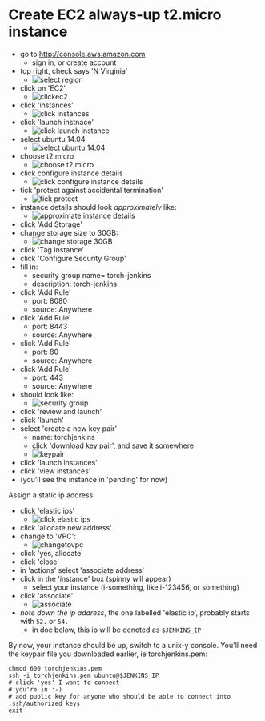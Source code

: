 # Create EC2 always-up t2.micro instance

- go to http://console.aws.amazon.com
  - sign in, or create account
- top right, check says 'N Virginia'
  - ![select region](docs/img/selectregion.png?raw=true)
- click on 'EC2'
  - ![clickec2](docs/img/clickec2.png?raw=true)
- click 'instances'
  - ![click instances](docs/img/clickinstances.png?raw=true)
- click 'launch instnace'
  - ![click launch instance](docs/img/clicklaunchinstance.png?raw=true)
- select ubuntu 14.04
  - ![select ubuntu 14.04](docs/img/selectubuntu1404.png?raw=true)
- choose t2.micro
  - ![choose t2.micro](docs/img/chooset2micro.png?raw=true)
- click configure instance details
  - ![click configure instance details](docs/img/clickconfigureinstancedetails.png?raw=true)
- tick 'protect against accidental termination'
  - ![tick protect](docs/img/tickprotect.png?raw=true)
- instance details should look *approximately* like:
  - ![approximate instance details](docs/img/approximateinstancedetails.png?raw=true)
- click 'Add Storage'
- change storage size to 30GB:
  - ![change storage 30GB](docs/img/changesize30.png?raw=true)
- click 'Tag Instance'
- click 'Configure Security Group'
- fill in:
  - security group name= torch-jenkins
  - description: torch-jenkins
- click 'Add Rule'
  - port: 8080
  - source: Anywhere
- click 'Add Rule'
  - port: 8443
  - source: Anywhere
- click 'Add Rule'
  - port: 80
  - source: Anywhere
- click 'Add Rule'
  - port: 443
  - source: Anywhere
- should look like:
  - ![security group](docs/img/securitygroup.png?raw=true)
- click 'review and launch'
- click 'launch'
- select 'create a new key pair'
  - name: torchjenkins
  - click 'download key pair', and save it somewhere
  - ![keypair](docs/img/keypair.png?raw=true)
- click 'launch instances'
- click 'view instances'
- (you'll see the instance in 'pending' for now)

Assign a static ip address:
- click 'elastic ips'
  - ![click elastic ips](docs/img/clickelasticips.png?raw=true)
- click 'allocate new address'
- change to 'VPC':
  - ![changetovpc](docs/img/changetovpc.png?raw=true)
- click 'yes, allocate'
- click 'close'
- in 'actions' select 'associate address'
- click in the 'instance' box (spinny will appear)
  - select your instance (i-something, like i-123456, or something)
- click 'associate'
  - ![associate](docs/img/associate.png?raw=true)
- _note down the ip address_, the one labelled 'elastic ip', probably starts with `52.` or `54.`
  - in doc below, this ip will be denoted as `$JENKINS_IP`

By now, your instance should be up, switch to a unix-y console. You'll need the keypair file you
downloaded earlier, ie torchjenkins.pem:
```
chmod 600 torchjenkins.pem
ssh -i torchjenkins.pem ubuntu@$JENKINS_IP
# click 'yes' I want to connect
# you're in :-)
# add public key for anyone who should be able to connect into .ssh/authorized_keys
exit
```

